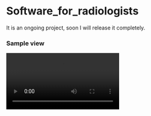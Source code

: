 # Software_for_radiologists
It is an ongoing project, soon I will release it completely.

### Sample view
![speak to text with editing](S_to_T.mp4)
